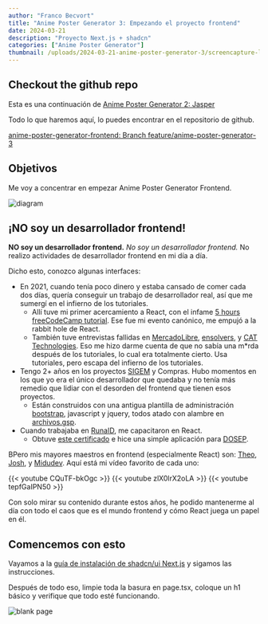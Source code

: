 ```yaml
---
author: "Franco Becvort"
title: "Anime Poster Generator 3: Empezando el proyecto frontend"
date: 2024-03-21
description: "Proyecto Next.js + shadcn"
categories: ["Anime Poster Generator"]
thumbnail: /uploads/2024-03-21-anime-poster-generator-3/screencapture-localhost-3000-2024-03-21-15_03_51.png
---
```


## Checkout the github repo

Esta es una continuación de [Anime Poster Generator 2: Jasper](/es/blog/2024-03-20-anime-poster-generator-2)

Todo lo que haremos aquí, lo puedes encontrar en el repositorio de github.

[anime-poster-generator-frontend: Branch feature/anime-poster-generator-3](https://github.com/franBec/anime-poster-generator-frontend/tree/feature/anime-poster-generator-3)

## Objetivos

Me voy a concentrar en empezar Anime Poster Generator Frontend.

![diagram](/uploads/2024-03-21-anime-poster-generator-3/Untitled-2024-02-21-1828.png)

## ¡NO soy un desarrollador frontend!

**NO soy un desarrollador frontend.** _No soy un desarrollador frontend._ No realizo actividades de desarrollador frontend en mi día a día.

Dicho esto, conozco algunas interfaces:

- En 2021, cuando tenía poco dinero y estaba cansado de comer cada dos días, quería conseguir un trabajo de desarrollador real, así que me sumergí en el infierno de los tutoriales.
  - Allí tuve mi primer acercamiento a React, con el infame [5 hours freeCodeCamp tutorial](https://www.youtube.com/watch?v=DLX62G4lc44). Ese fue mi evento canónico, me empujó a la rabbit hole de React.
  - También tuve entrevistas fallidas en [MercadoLibre](https://mercadolibre.com/), [ensolvers](https://www.ensolvers.com/), y [CAT Technologies](https://cat-technologies.com/). Eso me hizo darme cuenta de que no sabía una m\*rda después de los tutoriales, lo cual era totalmente cierto. Usa tutoriales, pero escapa del infierno de los tutoriales.
- Tengo 2+ años en los proyectos [SIGEM](https://sigem.sanluislaciudad.gob.ar/sigem/) y Compras. Hubo momentos en los que yo era el único desarrollador que quedaba y no tenía más remedio que lidiar con el desorden del frontend que tienen esos proyectos.
  - Están construidos con una antigua plantilla de administración [bootstrap](https://getbootstrap.com/), javascript y jquery, todos atado con alambre en [archivos.gsp](https://gsp.grails.org/latest/guide/index.html).
- Cuando trabajaba en [RunaID](https://www.runaid.com.ar/), me capacitaron en React.
  - Obtuve [este certificado](https://udemy-certificate.s3.amazonaws.com/pdf/UC-47b54249-0cba-479f-8941-763197877682.pdf) e hice una simple aplicación para [DOSEP](https://dosep.sanluis.gob.ar/).

BPero mis mayores maestros en frontend (especialmente React) son: [Theo](https://www.youtube.com/@t3dotgg), [Josh](https://www.youtube.com/@joshtriedcoding), y [Midudev](https://www.youtube.com/@midulive). Aquí está mi vídeo favorito de cada uno:

{{< youtube CQuTF-bkOgc >}}
{{< youtube zlX0lrX2oLA >}}
{{< youtube tepfGaIPN50 >}}

Con solo mirar su contenido durante estos años, he podido mantenerme al día con todo el caos que es el mundo frontend y cómo React juega un papel en él.

## Comencemos con esto

Vayamos a la [guía de instalación de shadcn/ui Next.js](https://ui.shadcn.com/docs/installation/next) y sigamos las instrucciones.

Después de todo eso, limpie toda la basura en page.tsx, coloque un h1 básico y verifique que todo esté funcionando.

![blank page](/uploads/2024-03-21-anime-poster-generator-3/screencapture-localhost-3000-2024-03-21-15_03_51.png)

